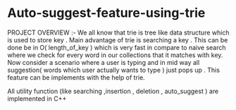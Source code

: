 # Auto-suggest-feature-using-trie
PROJECT OVERVIEW :- 
We all know that trie is tree like data structure which is used to store key . Main advantage of trie is searching a key . This can be done be in O( length_of_key ) which is very fast in compare to naive search where we check for every word in our collections that it matches with key.  Now consider a scenario where a user is typing and in mid way all suggestion( words which user actually wants to type ) just pops up . This feature can be implements with the help of trie.

All utility function (like searching ,insertion , deletion , auto_suggest ) are implemented in C++
